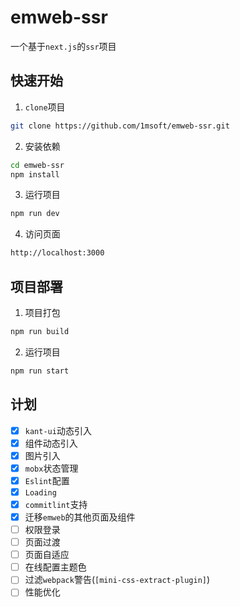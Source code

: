 # emweb-ssr

一个基于`next.js`的`ssr`项目

## 快速开始

1. `clone`项目

```bash
git clone https://github.com/1msoft/emweb-ssr.git
```

2. 安装依赖

```bash
cd emweb-ssr
npm install
```

3. 运行项目

```bash
npm run dev
```

4. 访问页面

```bash
http://localhost:3000
```

## 项目部署

1. 项目打包

```bash
npm run build
```

2. 运行项目

```bash
npm run start
```

## 计划

- [x] `kant-ui`动态引入
- [x] 组件动态引入
- [x] 图片引入
- [x] `mobx`状态管理
- [x] `Eslint`配置
- [x] `Loading`
- [x] `commitlint`支持
- [x] 迁移`emweb`的其他页面及组件
- [ ] 权限登录
- [ ] 页面过渡
- [ ] 页面自适应
- [ ] 在线配置主题色
- [ ] 过滤`webpack`警告(`[mini-css-extract-plugin]`)
- [ ] 性能优化
